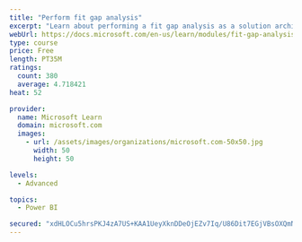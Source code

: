 ```yaml
---
title: "Perform fit gap analysis"
excerpt: "Learn about performing a fit gap analysis as a solution architect for Dynamics 365 and Microsoft Power Platform."
webUrl: https://docs.microsoft.com/en-us/learn/modules/fit-gap-analysis/
type: course
price: Free
length: PT35M
ratings:
  count: 380
  average: 4.718421
heat: 52

provider:
  name: Microsoft Learn
  domain: microsoft.com
  images:
    - url: /assets/images/organizations/microsoft.com-50x50.jpg
      width: 50
      height: 50

levels:
  - Advanced

topics:
  - Power BI

secured: "xdHLOCu5hrsPKJ4zA7US+KAA1UeyXknDDeOjEZv7Iq/U86Dit7EGjVBsOXQmNU72ZXiV7wzp+2EuOj8TSuoiGrmZt+PqmXk3oVHsbPsqsMAkf15lXK7e3q9LjCffsSq9fEY8iV5EygL1bt2dyJu+vduihDcZFkNpHenWVqwZibFtxQxw3E6khz42qg8emagkqYjPOQ0iptxyHUBfilWYLMkHxzNKAfNnmKD8JOGBEOUKocbTL6Yk1qASrXZz8TlFbNx/13MOTwkZojoeBOLQX8elS0aa9cdrvEUnmeDtXHreCt88oS5pRyxDL7cL3ZblqTrkfySyl3dAOd6f4xVLt6WEKU7xjd2GCvi9qumqIkKFV71U/7dEODnbtSjhY3a9aai2KxSiyddJkKiTMCaZl+MgSo7gwwcIs+kZ61h3t3g=;7t7Z/T+fD/nWVmDfLnunFw=="
---
```


